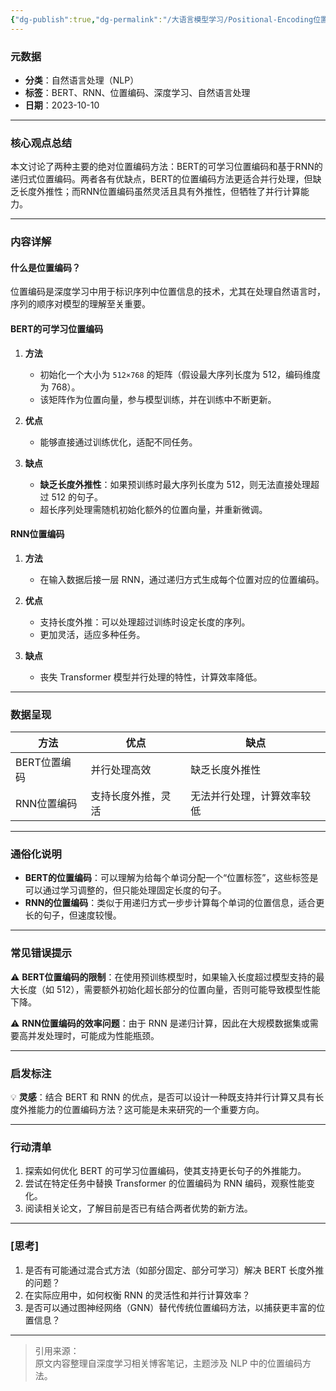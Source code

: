 ```yaml
---
{"dg-publish":true,"dg-permalink":"/大语言模型学习/Positional-Encoding位置编码/绝对位置编码/BERT与RNN位置编码的对比与应用","dg-home":false,"dg-description":"在此输入笔记的描述","dg-hide":false,"dg-hide-title":false,"dg-show-backlinks":true,"dg-show-local-graph":true,"dg-show-inline-title":true,"dg-pinned":false,"dg-passphrase":"在此输入访问密码","dg-enable-mathjax":false,"dg-enable-mermaid":false,"dg-enable-uml":false,"dg-note-icon":0,"dg-enable-dataview":false,"tags":["NLP"],"permalink":"/大语言模型学习/Positional-Encoding位置编码/绝对位置编码/BERT与RNN位置编码的对比与应用/","dgShowBacklinks":true,"dgShowLocalGraph":true,"dgShowInlineTitle":true,"dgPassFrontmatter":true}
---
```




### 元数据
- **分类**：自然语言处理（NLP）  
- **标签**：BERT、RNN、位置编码、深度学习、自然语言处理  
- **日期**：2023-10-10  

---



### 核心观点总结
本文讨论了两种主要的绝对位置编码方法：BERT的可学习位置编码和基于RNN的递归式位置编码。两者各有优缺点，BERT的位置编码方法更适合并行处理，但缺乏长度外推性；而RNN位置编码虽然灵活且具有外推性，但牺牲了并行计算能力。

---



### 内容详解

#### 什么是位置编码？
位置编码是深度学习中用于标识序列中位置信息的技术，尤其在处理自然语言时，序列的顺序对模型的理解至关重要。


#### BERT的可学习位置编码
1. **方法**  
   - 初始化一个大小为 `512×768` 的矩阵（假设最大序列长度为 512，编码维度为 768）。  
   - 该矩阵作为位置向量，参与模型训练，并在训练中不断更新。

2. **优点**  
   - 能够直接通过训练优化，适配不同任务。

3. **缺点**  
   - **缺乏长度外推性**：如果预训练时最大序列长度为 512，则无法直接处理超过 512 的句子。  
   - 超长序列处理需随机初始化额外的位置向量，并重新微调。


#### RNN位置编码
1. **方法**  
   - 在输入数据后接一层 RNN，通过递归方式生成每个位置对应的位置编码。

2. **优点**  
   - 支持长度外推：可以处理超过训练时设定长度的序列。  
   - 更加灵活，适应多种任务。

3. **缺点**  
   - 丧失 Transformer 模型并行处理的特性，计算效率降低。

---



### 数据呈现
| 方法       | 优点                           | 缺点                           |
| ---------- | ------------------------------ | ------------------------------ |
| BERT位置编码 | 并行处理高效                   | 缺乏长度外推性                 |
| RNN位置编码 | 支持长度外推，灵活              | 无法并行处理，计算效率较低       |

---



### 通俗化说明
- **BERT的位置编码**：可以理解为给每个单词分配一个“位置标签”，这些标签是可以通过学习调整的，但只能处理固定长度的句子。  
- **RNN的位置编码**：类似于用递归方式一步步计算每个单词的位置信息，适合更长的句子，但速度较慢。

---



### 常见错误提示
⚠ **BERT位置编码的限制**：在使用预训练模型时，如果输入长度超过模型支持的最大长度（如 512），需要额外初始化超长部分的位置向量，否则可能导致模型性能下降。  

⚠ **RNN位置编码的效率问题**：由于 RNN 是递归计算，因此在大规模数据集或需要高并发处理时，可能成为性能瓶颈。

---



### 启发标注
💡 **灵感**：结合 BERT 和 RNN 的优点，是否可以设计一种既支持并行计算又具有长度外推能力的位置编码方法？这可能是未来研究的一个重要方向。

---



### 行动清单
1. 探索如何优化 BERT 的可学习位置编码，使其支持更长句子的外推能力。  
2. 尝试在特定任务中替换 Transformer 的位置编码为 RNN 编码，观察性能变化。  
3. 阅读相关论文，了解目前是否已有结合两者优势的新方法。  

---



### [思考]
1. 是否有可能通过混合式方法（如部分固定、部分可学习）解决 BERT 长度外推的问题？  
2. 在实际应用中，如何权衡 RNN 的灵活性和并行计算效率？  
3. 是否可以通过图神经网络（GNN）替代传统位置编码方法，以捕获更丰富的位置信息？

---

> 引用来源：  
> 原文内容整理自深度学习相关博客笔记，主题涉及 NLP 中的位置编码方法。
